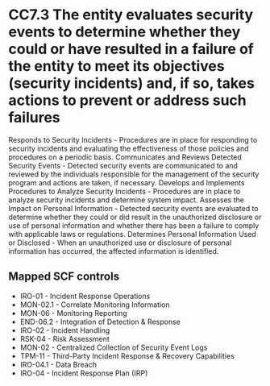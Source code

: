 # CC7.3 The entity evaluates security events to determine whether they could or have resulted in a failure of the entity to meet its objectives (security incidents) and, if so, takes actions to prevent or address such failures
Responds to Security Incidents - Procedures are in place for responding to security incidents and evaluating the effectiveness of those policies and procedures on a periodic basis. Communicates and Reviews Detected Security Events - Detected security events are communicated to and reviewed by the individuals responsible for the management of the security program and actions are taken, if necessary. Develops and Implements Procedures to Analyze Security Incidents - Procedures are in place to analyze security incidents and determine system impact. Assesses the Impact on Personal Information - Detected security events are evaluated to determine whether they could or did result in the unauthorized disclosure or use of personal information and whether there has been a failure to comply with applicable laws or regulations. Determines Personal Information Used or Disclosed - When an unauthorized use or disclosure of personal information has occurred, the affected information is identified.
## Mapped SCF controls
- IRO-01 - Incident Response Operations
- MON-02.1 - Correlate Monitoring Information
- MON-06 - Monitoring Reporting
- END-06.2 - Integration of Detection & Response
- IRO-02 - Incident Handling
- RSK-04 - Risk Assessment
- MON-02 - Centralized Collection of Security Event Logs
- TPM-11 - Third-Party Incident Response & Recovery Capabilities
- IRO-04.1 - Data Breach
- IRO-04 - Incident Response Plan (IRP)